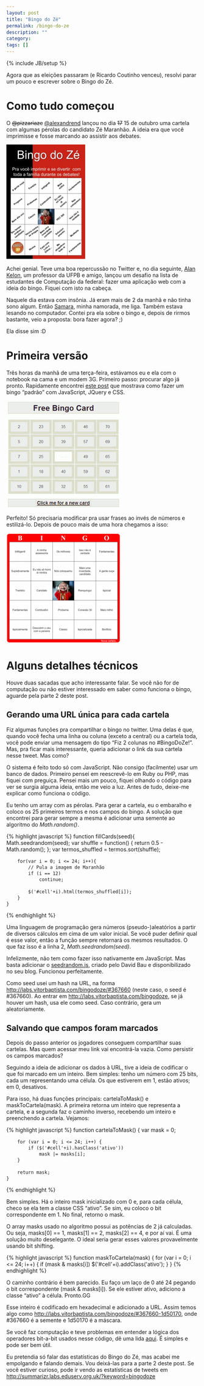 ```yaml
---
layout: post
title: "Bingo do Zé"
permalink: /bingo-do-ze
description: ""
category: 
tags: []
---
```

{% include JB/setup %}

Agora que as eleições passaram (e Ricardo Coutinho venceu), resolvi parar um
pouco e escrever sobre o Bingo do Zé.

Como tudo começou
=================

O <del>@pizzariaze</del> [@alexandrend](http://twitter.com/alexandrend) lançou
no dia <del>17</del> 15 de outubro uma cartela com algumas pérolas do candidato
Zé Maranhão. A ideia era que você imprimisse e fosse marcando ao assistir aos
debates.

[![Bingo do Zé](/assets/media/bingo-do-ze.jpg)](http://pizzariadoze.blogspot.com/2010/10/bingo-do-ze-maranhao-para-acompanhar.html)

Achei genial. Teve uma boa repercussão no Twitter e, no dia seguinte, [Alan
Kelon](http://kelon.org), um professor da UFPB e amigo, lançou um desafio na
lista de estudantes de Computação da federal: fazer uma aplicação web com a
ideia do bingo. Fiquei com isto na cabeça.

Naquele dia estava com insônia. Já eram mais de 2 da manhã e não tinha sono
algum. Então [Samara](http://samaraguimaraes.com), minha namorada, me liga.
Também estava lesando no computador. Contei pra ela sobre o bingo e, depois de
rirmos bastante, veio a proposta: bora fazer agora? ;)

Ela disse sim :D

Primeira versão
===============

Três horas da manhã de uma terça-feira, estávamos eu e ela com o notebook na
cama e um modem 3G. Primeiro passo: procurar algo já pronto.  Rapidamente
encontrei [este
post](http://threadbarecanvas.com/jquery/bingo-card-javascript-and-jquery/) que
mostrava como fazer um bingo “padrão” com JavaScript, JQuery e CSS.

![Primeira versão](/assets/media/bingo-original.png)

Perfeito! Só precisaria modificar pra usar frases ao invés de números e
estilizá-lo. Depois de pouco mais de uma hora chegamos a isso:

![Primeiro Bingo do Zé](/assets/media/bingodoze-antigo.png)

Alguns detalhes técnicos
========================

Houve duas sacadas que acho interessante falar. Se você não for de computação ou
não estiver interessado em saber como funciona o bingo, aguarde pela parte 2
deste post.

Gerando uma URL única para cada cartela
---------------------------------------

Fiz algumas funções pra compartilhar o bingo no twitter. Uma delas é que, quando
você fecha uma linha ou coluna (exceto a central) ou a cartela toda, você pode
enviar uma mensagem do tipo “Fiz 2 colunas no #BingoDoZe!”. Mas, pra ficar mais
interessante, queria adicionar o link da sua cartela nesse tweet. Mas como?

O sistema é feito todo só com JavaScript. Não consigo (facilmente) usar um banco
de dados. Primeiro pensei em reescrevê-lo em Ruby ou PHP, mas fiquei com
preguiça. Pensei mais um pouco, fiquei olhando o código para ver se surgia
alguma ideia, então me veio a luz. Antes de tudo, deixe-me explicar como
funciona o código.

Eu tenho um array com as pérolas. Para gerar a cartela, eu o embaralho e coloco
os 25 primeiros termos e nos campos do bingo. A solução que encontrei para gerar
sempre a mesma é adicionar uma semente ao algoritmo do _Math.random()_.

{% highlight javascript %}
    function fillCards(seed){
        Math.seedrandom(seed);
        var shuffle = function() { return 0.5 - Math.random(); };
        var termos_shuffled = termos.sort(shuffle);
     
        for(var i = 0; i <= 24; i++){
            // Pula a imagem de Maranhão
            if (i == 12)
                continue;
     
            $('#cell'+i).html(termos_shuffled[i]);
        }
    }
{% endhighlight %}

Uma linguagem de programação gera números (pseudo-)aleatórios a partir de
diversos cálculos em cima de um valor inicial. Se você puder definir qual é esse
valor, então a função sempre retornará os mesmos resultados. O que faz isso é a
linha 2, _Math.seedrandom(seed)_.

Infelizmente, não tem como fazer isso nativamente em JavaScript. Mas basta
adicionar o [seedrandom.js](http://davidbau.com/encode/seedrandom.js), criado
pelo David Bau e disponibilizado no seu blog. Funcionou perfeitamente.

Como seed usei um hash na URL, na forma
http://labs.vitorbaptista.com/bingodoze/#367660 (neste caso, o seed é #367660).
Ao entrar em http://labs.vitorbaptista.com/bingodoze, se já houver um hash, usa
ele como seed. Caso contrário, gera um aleatoriamente.

Salvando que campos foram marcados
----------------------------------

Depois do passo anterior os jogadores conseguem compartilhar suas cartelas. Mas
quem acessar meu link vai encontrá-la vazia. Como persistir os campos marcados?

Seguindo a ideia de adicionar os dados à URL, tive a ideia de codificar o que
foi marcado em um inteiro. Bem simples: tenho um número com 25 bits, cada um
representando uma célula. Os que estiverem em 1, estão ativos; em 0, desativos.

Para isso, há duas funções principais: cartelaToMask() e maskToCartela(mask). A
primeira retorna um inteiro que representa a cartela, e a segunda faz o caminho
inverso, recebendo um inteiro e preenchendo a cartela. Vejamos:

{% highlight javascript %}
    function cartelaToMask() {
        var mask = 0;
     
        for (var i = 0; i <= 24; i++) {
            if ($('#cell'+i).hasClass('ativo'))
                mask |= masks[i];
        }
     
        return mask;
    }
{% endhighlight %}

Bem simples. Há o inteiro mask inicializado com 0 e, para cada célula, checo se
ela tem a classe CSS “ativo”. Se sim, eu coloco o bit correspondente em 1. No
final, retorno o mask.

O array masks usado no algoritmo possui as potências de 2 já calculadas. Ou
seja, masks[0] == 1, masks[1] == 2, masks[2] == 4, e por aí vai. É uma solução
muito deselegante. O ideal seria gerar esses valores provavelmente usando bit
shifting.

{% highlight javascript %}
    function maskToCartela(mask) {
        for (var i = 0; i <= 24; i++) {
            if (mask & masks[i])
                $('#cell'+i).addClass('ativo');
        }
    }
{% endhighlight %}

O caminho contrário é bem parecido. Eu faço um laço de 0 até 24 pegando o bit
correspondente (mask & masks[i]). Se ele estiver ativo, adiciono a classe
“ativo” à célula. Pronto.GG

Esse inteiro é codificado em hexadecimal e adicionado a URL. Assim temos algo
como http://labs.vitorbaptista.com/bingodoze/#367660-1d50170, onde #367660 é a
semente e 1d50170 é a máscara.

Se você faz computação e teve problemas em entender a lógica dos operadores
bit-a-bit usados nesse código, dê uma lida
[aqui](http://www.htmlstaff.org/ver.php?id=4333). É simples e pode ser bem útil.

Eu pretendia só falar das estatísticas do Bingo do Zé, mas acabei me empolgando
e falando demais. Vou deixá-las para a parte 2 deste post. Se você estiver
curioso, pode ir vendo as estatísticas de tweets em
http://summarizr.labs.eduserv.org.uk/?keyword=bingodoze
